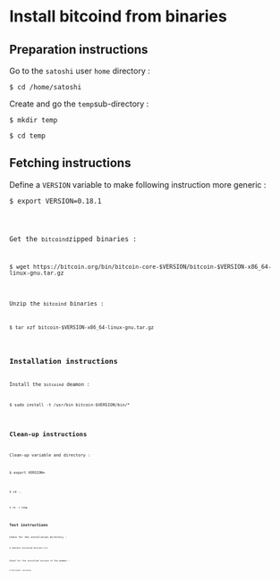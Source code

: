 Install bitcoind from binaries
==

Preparation instructions
-
Go to the ```satoshi``` user ```home``` directory :
<pre><code>$ cd /home/satoshi</code></pre>

Create and go the ```temp```sub-directory :
<pre><code>$ mkdir temp</code></pre>
<pre><code>$ cd temp</code></pre>

Fetching instructions
-
Define a ```VERSION``` variable to make following instruction more generic :
<pre><code>$ export VERSION=0.18.1</pre>

Get the ```bitcoind```zipped binaries :
<pre><code>$ wget https://bitcoin.org/bin/bitcoin-core-$VERSION/bitcoin-$VERSION-x86_64-linux-gnu.tar.gz</pre>

Unzip the ```bitcoind``` binaries :
<pre><code>$ tar xzf bitcoin-$VERSION-x86_64-linux-gnu.tar.gz</pre>

Installation instructions
-
Install the ```bitcoind``` deamon :
<pre><code>$ sudo install -t /usr/bin bitcoin-$VERSION/bin/*</pre>

Clean-up instructions
-
Clean-up variable and directory :
<pre><code>$ export VERSION=</pre>
<pre><code>$ cd ..</pre>
<pre><code>$ rm -r temp</pre>

Test instructions
-
Check for the installation directory :
<pre><code>$ whereis bitcoind bitcoin-cli</pre>
Check for the installed version of the deamon :
<pre><code>$ bitcoind -versoion</pre>

